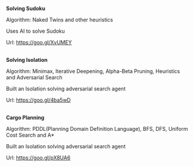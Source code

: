 <b>Solving Sudoku</b>

Algorithm: Naked Twins and other heuristics

Uses AI to solve Sudoku

Url: https://goo.gl/XvUMEY
<br /> <br />


<b>Solving Isolation</b>

Algorithm: Minimax, Iterative Deepening, Alpha-Beta Pruning, Heuristics and Adversarial Search

Built an Isolation solving adversarial search agent

Url: https://goo.gl/4ba5wD
<br /> <br />


<b>Cargo Planning</b>

Algorithm: PDDL(Planning Domain Definition Language), BFS, DFS, Uniform Cost Search and A*

Built an Isolation solving adversarial search agent

Url: https://goo.gl/pX8UA6
<br /> <br />
